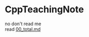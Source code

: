 # CppTeachingNote

no don't read me  
read [00_total.md](https://github.com/Vincenttainan/CppTeachingNote/blob/main/00_total.md)
